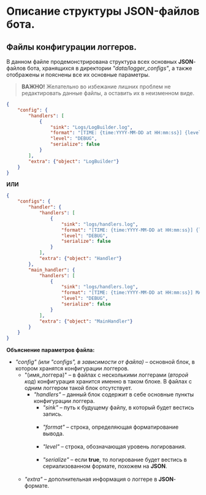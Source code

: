 # Описание структуры JSON-файлов бота.

## Файлы конфигурации логгеров.

В данном файле продемонстрирована структура всех основных **JSON**-файлов бота, хранящихся в директории *"data/logger_configs"*,
а также отображены и пояснены все их основные параметры.

> **ВАЖНО!** Желательно во избежание лишних проблем не редактировать данные файлы, а оставить их в
  неизменном виде.


```json
{
    "config": {
        "handlers": [
            {
                "sink": "Logs/LogBuilder.log",
                "format": "[TIME: {time:YYYY-MM-DD at HH:mm:ss}] {level} | {message}",
                "level": "DEBUG",
                "serialize": false
            }
        ],
        "extra": {"object": "LogBuilder"}
    }
}
```
**ИЛИ**
```json
{
    "configs": {
        "handler": {
            "handlers": [
                {
                    "sink": "logs/handlers.log",
                    "format": "[TIME: {time:YYYY-MM-DD at HH:mm:ss}] {level} | {message}",
                    "level": "DEBUG",
                    "serialize": false
                }
            ],
            "extra": {"object": "Handler"}
        },
        "main_handler": {
            "handlers": [
                {
                    "sink": "logs/handlers.log",
                    "format": "[TIME: {time:YYYY-MM-DD at HH:mm:ss}] MAIN HANDLER | {level} | {message}",
                    "level": "DEBUG",
                    "serialize": false
                }
            ],
            "extra": {"object": "MainHandler"}
        }
    }  
}
```

**Объяснение параметров файла:**
- *"config" (или "configs", в зависимости от файла)* – основной блок, в котором хранятся конфигурации логгеров.
  - "(имя_логгера)" – в файлах с несколькими логгерами (*второй код*) конфигурация хранится именно в таком блоке. В файлах с одним
    логгером такой блок отсутствует.
    - *"handlers"* – данный блок содержит в себе основные пункты конфигурации логгера.
      - *"sink"* – путь к будущему файлу, в который будет вестись запись.<br><br>
      - *"format"* – строка, определяющая форматирование вывода.<br><br>
      - *"level"* – строка, обозначающая уровень логирования.<br><br>
      - *"serialize"* – если **true**, то логирование будет вестись в сериализованном формате, похожем на **JSON**.<br><br>
  - *"extra"* – дополнительная информация о логгере в **JSON**-формате.